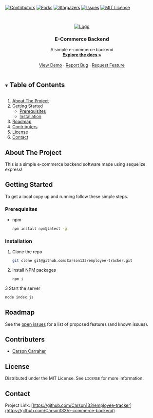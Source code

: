<!--
*** Thanks for checking out the Best-README-Template. If you have a suggestion
*** that would make this better, please fork the repo and create a pull request
*** or simply open an issue with the tag "enhancement".
*** Thanks again! Now go create something AMAZING! :D
***
***
***
*** To avoid retyping too much info. Do a search and replace for the following:
*** github_username, repo_name, twitter_handle, email, project_title, project_description
-->



<!-- PROJECT SHIELDS -->
<!--
*** I'm using markdown "reference style" links for readability.
*** Reference links are enclosed in brackets [ ] instead of parentheses ( ).
*** See the bottom of this document for the declaration of the reference variables
*** for contributors-url, forks-url, etc. This is an optional, concise syntax you may use.
*** https://www.markdownguide.org/basic-syntax/#reference-style-links
-->
[![Contributors][contributors-shield]][contributors-url]
[![Forks][forks-shield]][forks-url]
[![Stargazers][stars-shield]][stars-url]
[![Issues][issues-shield]][issues-url]
[![MIT License][license-shield]][license-url]




<!-- PROJECT LOGO -->
<br />
<p align="center">
  <a href="#">
    <img src="📝" alt="Logo">
  </a>

  <h3 align="center">E-Commerce Backend</h3>

  <p align="center">
    A simple e-commerce backend
    <br />
    <a href="https://github.com/Carson133/e-commerce-backend"><strong>Explore the docs »</strong></a>
    <br />
    <br />
    <a href="https://github.com/Carson133/e-commerce-backend">View Demo</a>
    ·
    <a href="https://github.com/Carson133/e-commerce-backend/issues">Report Bug</a>
    ·
    <a href="https://github.com/Carson133/e-commerce-backend/issues">Request Feature</a>
  </p>
</p>



<!-- TABLE OF CONTENTS -->
<details open="open">
  <summary><h2 style="display: inline-block">Table of Contents</h2></summary>
  <ol>
    <li>
      <a href="#about-the-project">About The Project</a>
    </li>
    <li>
      <a href="#getting-started">Getting Started</a>
      <ul>
        <li><a href="#prerequisites">Prerequisites</a></li>
        <li><a href="#installation">Installation</a></li>
      </ul>
    </li>
    <li><a href="#roadmap">Roadmap</a></li>
    <li><a href="#contributers">Contributers</a></li>
    <li><a href="#license">License</a></li>
    <li><a href="#contact">Contact</a></li>
  </ol>
</details>



<!-- ABOUT THE PROJECT -->
## About The Project

This is a simple e-commerce backend software made using sequelize express!

<!-- GETTING STARTED -->
## Getting Started

To get a local copy up and running follow these simple steps.

### Prerequisites

* npm
  ```sh
  npm install npm@latest -g
  ```

### Installation

1. Clone the repo
   ```sh
   git clone git@github.com:Carson133/employee-tracker.git
   ```
2. Install NPM packages
   ```sh
   npm i
   ```
3 Start the server
   ```sh
   node index.js
   ```
<!-- ROADMAP -->
## Roadmap

See the [open issues](https://github.com/Carson133/e-commerce-backend/issues) for a list of proposed features (and known issues).



<!-- CONTRIBUTING -->
## Contributers

* [Carson Carraher](https://github.com/Carson133)


<!-- LICENSE -->
## License

Distributed under the MIT License. See `LICENSE` for more information.



<!-- CONTACT -->
## Contact

Project Link: [https://github.com/Carson133/employee-tracker](https://github.com/Carson133/e-commerce-backend)


<!-- MARKDOWN LINKS & IMAGES -->
<!-- https://www.markdownguide.org/basic-syntax/#reference-style-links -->
[contributors-shield]: https://img.shields.io/github/contributors/Carson133/e-commerce-backend.svg?style=for-the-badge
[contributors-url]: https://github.com/Carson133/e-commerce-backend/graphs/contributors
[forks-shield]: https://img.shields.io/github/forks/Carson133/e-commerce-backend.svg?style=for-the-badge
[forks-url]: https://github.com/Carson133/e-commerce-backend/network/members
[stars-shield]: https://img.shields.io/github/stars/Carson133/e-commerce-backend.svg?style=for-the-badge
[stars-url]: https://github.com/Carson133/e-commerce-backend/stargazers
[issues-shield]: https://img.shields.io/github/issues/Carson133/e-commerce-backend.svg?style=for-the-badge
[issues-url]: https://github.com/Carson133/e-commerce-backend/issues
[license-shield]: https://img.shields.io/github/license/Carson133/e-commerce-backend.svg?style=for-the-badge
[license-url]: https://github.com/Carson133/e-commerce-backend/blob/master/LICENSE.txt
